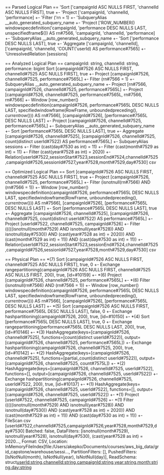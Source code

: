 == Parsed Logical Plan ==
'Sort ['campaignId ASC NULLS FIRST, 'channelId ASC NULLS FIRST], true
+- 'Project ['campaignId, 'channelId, 'performance]
   +- 'Filter ('rn = 1)
      +- 'SubqueryAlias __auto_generated_subquery_name
         +- 'Project ['ROW_NUMBER() windowspecdefinition('campaignId, 'performance DESC NULLS LAST, unspecifiedframe$()) AS rn#7566, 'campaignId, 'channelId, 'performance]
            +- 'SubqueryAlias __auto_generated_subquery_name
               +- 'Sort ['performance DESC NULLS LAST], true
                  +- 'Aggregate ['campaignId, 'channelId], ['campaignId, 'channelId, 'COUNT('userId) AS performance#7565]
                     +- 'UnresolvedRelation [sessions]

== Analyzed Logical Plan ==
campaignId: string, channelId: string, performance: bigint
Sort [campaignId#7526 ASC NULLS FIRST, channelId#7525 ASC NULLS FIRST], true
+- Project [campaignId#7526, channelId#7525, performance#7565L]
   +- Filter (rn#7566 = 1)
      +- SubqueryAlias __auto_generated_subquery_name
         +- Project [rn#7566, campaignId#7526, channelId#7525, performance#7565L]
            +- Project [campaignId#7526, channelId#7525, performance#7565L, rn#7566, rn#7566]
               +- Window [row_number() windowspecdefinition(campaignId#7526, performance#7565L DESC NULLS LAST, specifiedwindowframe(RowFrame, unboundedpreceding$(), currentrow$())) AS rn#7566], [campaignId#7526], [performance#7565L DESC NULLS LAST]
                  +- Project [campaignId#7526, channelId#7525, performance#7565L]
                     +- SubqueryAlias __auto_generated_subquery_name
                        +- Sort [performance#7565L DESC NULLS LAST], true
                           +- Aggregate [campaignId#7526, channelId#7525], [campaignId#7526, channelId#7525, count(distinct userId#7522) AS performance#7565L]
                              +- SubqueryAlias sessions
                                 +- Filter (cast(day#7530 as int) = 11)
                                    +- Filter (cast(month#7529 as int) = 11)
                                       +- Filter (cast(year#7528 as int) = 2020)
                                          +- Relation[userId#7522,sessionStart#7523,sessionEnd#7524,channelId#7525,campaignId#7526,sessionId#7527,year#7528,month#7529,day#7530] csv

== Optimized Logical Plan ==
Sort [campaignId#7526 ASC NULLS FIRST, channelId#7525 ASC NULLS FIRST], true
+- Project [campaignId#7526, channelId#7525, performance#7565L]
   +- Filter (isnotnull(rn#7566) AND (rn#7566 = 1))
      +- Window [row_number() windowspecdefinition(campaignId#7526, performance#7565L DESC NULLS LAST, specifiedwindowframe(RowFrame, unboundedpreceding$(), currentrow$())) AS rn#7566], [campaignId#7526], [performance#7565L DESC NULLS LAST]
         +- Sort [performance#7565L DESC NULLS LAST], true
            +- Aggregate [campaignId#7526, channelId#7525], [campaignId#7526, channelId#7525, count(distinct userId#7522) AS performance#7565L]
               +- Project [userId#7522, channelId#7525, campaignId#7526]
                  +- Filter (((((isnotnull(month#7529) AND isnotnull(year#7528)) AND isnotnull(day#7530)) AND (cast(year#7528 as int) = 2020)) AND (cast(month#7529 as int) = 11)) AND (cast(day#7530 as int) = 11))
                     +- Relation[userId#7522,sessionStart#7523,sessionEnd#7524,channelId#7525,campaignId#7526,sessionId#7527,year#7528,month#7529,day#7530] csv

== Physical Plan ==
*(7) Sort [campaignId#7526 ASC NULLS FIRST, channelId#7525 ASC NULLS FIRST], true, 0
+- Exchange rangepartitioning(campaignId#7526 ASC NULLS FIRST, channelId#7525 ASC NULLS FIRST, 200), true, [id=#10159]
   +- *(6) Project [campaignId#7526, channelId#7525, performance#7565L]
      +- *(6) Filter (isnotnull(rn#7566) AND (rn#7566 = 1))
         +- Window [row_number() windowspecdefinition(campaignId#7526, performance#7565L DESC NULLS LAST, specifiedwindowframe(RowFrame, unboundedpreceding$(), currentrow$())) AS rn#7566], [campaignId#7526], [performance#7565L DESC NULLS LAST]
            +- *(5) Sort [campaignId#7526 ASC NULLS FIRST, performance#7565L DESC NULLS LAST], false, 0
               +- Exchange hashpartitioning(campaignId#7526, 200), true, [id=#10150]
                  +- *(4) Sort [performance#7565L DESC NULLS LAST], true, 0
                     +- Exchange rangepartitioning(performance#7565L DESC NULLS LAST, 200), true, [id=#10146]
                        +- *(3) HashAggregate(keys=[campaignId#7526, channelId#7525], functions=[count(distinct userId#7522)], output=[campaignId#7526, channelId#7525, performance#7565L])
                           +- Exchange hashpartitioning(campaignId#7526, channelId#7525, 200), true, [id=#10142]
                              +- *(2) HashAggregate(keys=[campaignId#7526, channelId#7525], functions=[partial_count(distinct userId#7522)], output=[campaignId#7526, channelId#7525, count#7575L])
                                 +- *(2) HashAggregate(keys=[campaignId#7526, channelId#7525, userId#7522], functions=[], output=[campaignId#7526, channelId#7525, userId#7522])
                                    +- Exchange hashpartitioning(campaignId#7526, channelId#7525, userId#7522, 200), true, [id=#10137]
                                       +- *(1) HashAggregate(keys=[campaignId#7526, channelId#7525, userId#7522], functions=[], output=[campaignId#7526, channelId#7525, userId#7522])
                                          +- *(1) Project [userId#7522, channelId#7525, campaignId#7526]
                                             +- *(1) Filter (((((isnotnull(month#7529) AND isnotnull(year#7528)) AND isnotnull(day#7530)) AND (cast(year#7528 as int) = 2020)) AND (cast(month#7529 as int) = 11)) AND (cast(day#7530 as int) = 11))
                                                +- FileScan csv [userId#7522,channelId#7525,campaignId#7526,year#7528,month#7529,day#7530] Batched: false, DataFilters: [isnotnull(month#7529), isnotnull(year#7528), isnotnull(day#7530), (cast(year#7528 as int) = 2020..., Format: CSV, Location: InMemoryFileIndex[file:/Users/akepko/Documents/courses/aws_big_data/grid_capstone/warehouse/sessi..., PartitionFilters: [], PushedFilters: [IsNotNull(month), IsNotNull(year), IsNotNull(day)], ReadSchema: struct<userId:string,channelId:string,campaignId:string,year:string,month:string,day:string>

